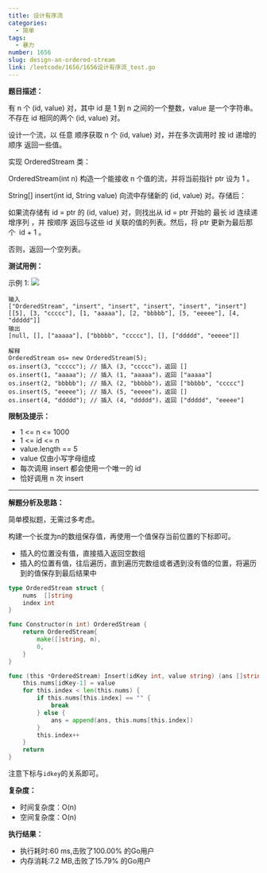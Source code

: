 ```yaml
---
title: 设计有序流
categories:
  - 简单
tags:
  - 暴力
number: 1656
slug: design-an-ordered-stream
link: /leetcode/1656/1656设计有序流_test.go
---
```


**题目描述：**

有 n 个 (id, value) 对，其中 id 是 1 到 n 之间的一个整数，value 是一个字符串。不存在 id 相同的两个 (id, value) 对。

设计一个流，以 任意 顺序获取 n 个 (id, value) 对，并在多次调用时 按 id 递增的顺序 返回一些值。


实现 OrderedStream 类：


OrderedStream(int n) 构造一个能接收 n 个值的流，并将当前指针 ptr 设为 1 。

String[] insert(int id, String value) 向流中存储新的 (id, value) 对。存储后：

如果流存储有 id = ptr 的 (id, value) 对，则找出从 id = ptr 开始的 最长 id 连续递增序列 ，并 按顺序 返回与这些 id 关联的值的列表。然后，将 ptr 更新为最后那个  id + 1 。

否则，返回一个空列表。


**测试用例：**

示例 1:
![](../img/leetcode/1656设计有序流/q1.gif)
```
输入
["OrderedStream", "insert", "insert", "insert", "insert", "insert"]
[[5], [3, "ccccc"], [1, "aaaaa"], [2, "bbbbb"], [5, "eeeee"], [4, "ddddd"]]
输出
[null, [], ["aaaaa"], ["bbbbb", "ccccc"], [], ["ddddd", "eeeee"]]

解释
OrderedStream os= new OrderedStream(5);
os.insert(3, "ccccc"); // 插入 (3, "ccccc")，返回 []
os.insert(1, "aaaaa"); // 插入 (1, "aaaaa")，返回 ["aaaaa"]
os.insert(2, "bbbbb"); // 插入 (2, "bbbbb")，返回 ["bbbbb", "ccccc"]
os.insert(5, "eeeee"); // 插入 (5, "eeeee")，返回 []
os.insert(4, "ddddd"); // 插入 (4, "ddddd")，返回 ["ddddd", "eeeee"]
```

**限制及提示：**
- 1 <= n <= 1000
- 1 <= id <= n
- value.length == 5
- value 仅由小写字母组成
- 每次调用 insert 都会使用一个唯一的 id
- 恰好调用 n 次 insert


---
**解题分析及思路：**

简单模拟题，无需过多考虑。

构建一个长度为n的数组保存值，再使用一个值保存当前位置的下标即可。

- 插入的位置没有值，直接插入返回空数组
- 插入的位置有值，往后遍历，直到遍历完数组或者遇到没有值的位置，将遍历到的值保存到最后结果中

```go
type OrderedStream struct {
	nums  []string
	index int
}

func Constructor(n int) OrderedStream {
	return OrderedStream{
		make([]string, n),
		0,
	}
}

func (this *OrderedStream) Insert(idKey int, value string) (ans []string) {
	this.nums[idKey-1] = value
	for this.index < len(this.nums) {
		if this.nums[this.index] == "" {
			break
		} else {
			ans = append(ans, this.nums[this.index])
		}
		this.index++
	}
	return
}
```

注意下标与`idkey`的关系即可。

**复杂度：**
- 时间复杂度：O(n)
- 空间复杂度：O(n)

**执行结果：**
- 执行耗时:60 ms,击败了100.00% 的Go用户
- 内存消耗:7.2 MB,击败了15.79% 的Go用户
